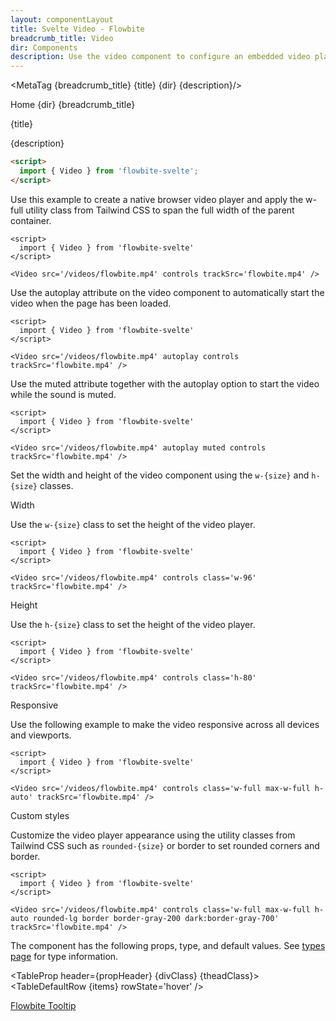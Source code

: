 ```yaml
---
layout: componentLayout
title: Svelte Video - Flowbite
breadcrumb_title: Video
dir: Components
description: Use the video component to configure an embedded video player using native HTML 5 functionality based on the utility classes from Tailwind CSS
---
```


<MetaTag {breadcrumb_title} {title} {dir} {description}/>

<script>
  import { Htwo, ExampleDiv, GitHubSource, CompoDescription, TableProp, TableDefaultRow, MetaTag } from '../utils'
  
  import { Breadcrumb, BreadcrumbItem, Heading, P, A } from '$lib'
  import { props as items } from '../props/Video.json'
  let propHeader = ['Name', 'Type', 'Default']
  let divClass='w-full relative overflow-x-auto shadow-md sm:rounded-lg py-4'
  let theadClass ='text-xs text-gray-700 uppercase bg-gray-50 dark:bg-gray-700 dark:text-white'
</script>

<Breadcrumb class="pt-16 py-8">
  <BreadcrumbItem href="/" home >Home</BreadcrumbItem>
  <BreadcrumbItem>{dir}</BreadcrumbItem>
  <BreadcrumbItem>{breadcrumb_title}</BreadcrumbItem>
</Breadcrumb>

<Heading class="mb-2" tag="h1" customSize="text-3xl">{title}</Heading>

<CompoDescription>{description}</CompoDescription>

<Htwo label="Setup" />

```html
<script>
  import { Video } from 'flowbite-svelte';
</script>
```

<Htwo label="Video player" />

Use this example to create a native browser video player and apply the w-full utility class from Tailwind CSS to span the full width of the parent container.

```svelte example hideScript
<script>
  import { Video } from 'flowbite-svelte'
</script>

<Video src='/videos/flowbite.mp4' controls trackSrc='flowbite.mp4' />
```

<Htwo label="Autoplay" />

Use the autoplay attribute on the video component to automatically start the video when the page has been loaded.

```svelte example hideScript
<script>
  import { Video } from 'flowbite-svelte'
</script>

<Video src='/videos/flowbite.mp4' autoplay controls trackSrc='flowbite.mp4' />
```

<Htwo label="Muted" />

Use the muted attribute together with the autoplay option to start the video while the sound is muted.

```svelte example hideScript
<script>
  import { Video } from 'flowbite-svelte'
</script>

<Video src='/videos/flowbite.mp4' autoplay muted controls trackSrc='flowbite.mp4' />
```

<Htwo label="Sizes" />

Set the width and height of the video component using the `w-{size}` and `h-{size}` classes.

<Heading tag="h3" customSize="text-xl font-semibold" class="mb-4 mt-8">Width</Heading>

Use the `w-{size}` class to set the height of the video player.

```svelte example hideScript
<script>
  import { Video } from 'flowbite-svelte'
</script>

<Video src='/videos/flowbite.mp4' controls class='w-96' trackSrc='flowbite.mp4' />
```

<Heading tag="h3" customSize="text-xl font-semibold" class="mb-4 mt-8">Height</Heading>

Use the `h-{size}` class to set the height of the video player.

```svelte example hideScript
<script>
  import { Video } from 'flowbite-svelte'
</script>

<Video src='/videos/flowbite.mp4' controls class='h-80' trackSrc='flowbite.mp4' />
```

<Heading tag="h3" customSize="text-xl font-semibold" class="mb-4 mt-8">Responsive
</Heading>

Use the following example to make the video responsive across all devices and viewports.

```svelte example hideScript
<script>
  import { Video } from 'flowbite-svelte'
</script>

<Video src='/videos/flowbite.mp4' controls class='w-full max-w-full h-auto' trackSrc='flowbite.mp4' />
```

<Heading tag="h3" customSize="text-xl font-semibold" class="mb-4 mt-8">Custom styles
</Heading>

Customize the video player appearance using the utility classes from Tailwind CSS such as `rounded-{size}` or border to set rounded corners and border.

```svelte example hideScript
<script>
  import { Video } from 'flowbite-svelte'
</script>

<Video src='/videos/flowbite.mp4' controls class='w-full max-w-full h-auto rounded-lg border border-gray-200 dark:border-gray-700' trackSrc='flowbite.mp4' />
```

<Htwo label="Props" />

<p>The component has the following props, type, and default values. See <A href="/pages/types">types 
 page</A> for type information.</p>

<TableProp header={propHeader} {divClass} {theadClass}>
  <TableDefaultRow {items} rowState='hover' />
</TableProp>

<Htwo label="References" />

<P>
  <A href="https://flowbite.com/docs/components/video/" target="_blank" rel="noreferrer" class="link"
    >Flowbite Tooltip</A>
</P>